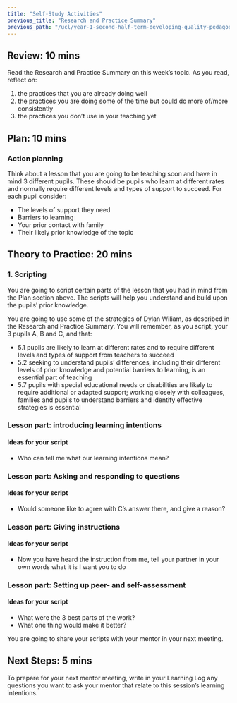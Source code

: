 ```yaml
---
title: "Self-Study Activities"
previous_title: "Research and Practice Summary"
previous_path: "/ucl/year-1-second-half-term-developing-quality-pedagogy-part-2/spring-week-2-ect-research-and-practice-summary"
---
```


## Review: 10 mins

Read the Research and Practice Summary on this week’s topic. As you read, reflect on:

1. the practices that you are already doing well
2. the practices you are doing some of the time but could do more of/more consistently
3. the practices you don’t use in your teaching yet

## Plan: 10 mins

### Action planning

Think about a lesson that you are going to be teaching soon and have in mind 3 different pupils. These should be pupils who learn at different rates and normally require different levels and types of support to succeed. For each pupil consider:

- The levels of support they need
- Barriers to learning
- Your prior contact with family
- Their likely prior knowledge of the topic

## Theory to Practice: 20 mins

### 1. Scripting

You are going to script certain parts of the lesson that you had in mind from the Plan section above. The scripts will help you understand and build upon the pupils’ prior knowledge.

You are going to use some of the strategies of Dylan Wiliam, as described in the Research and Practice Summary. You will remember, as you script, your 3 pupils A, B and C, and that:

- 5.1 pupils are likely to learn at different rates and to require different levels and types of support from teachers to succeed
- 5.2 seeking to understand pupils’ differences, including their different levels of prior knowledge and potential barriers to learning, is an essential part of teaching
- 5.7 pupils with special educational needs or disabilities are likely to require additional or adapted support; working closely with colleagues, families and pupils to understand barriers and identify effective strategies is essential

### Lesson part: introducing learning intentions

#### Ideas for your script

- Who can tell me what our learning intentions mean?

### Lesson part: Asking and responding to questions

#### Ideas for your script

- Would someone like to agree with C’s answer there, and give a reason?

### Lesson part: Giving instructions

#### Ideas for your script

- Now you have heard the instruction from me, tell your partner in your own words what it is I want you to do

### Lesson part: Setting up peer- and self-assessment

#### Ideas for your script

- What were the 3 best parts of the work?
- What one thing would make it better?

You are going to share your scripts with your mentor in your next meeting.

## Next Steps: 5 mins

To prepare for your next mentor meeting, write in your Learning Log any questions you want to ask your mentor that relate to this session’s learning intentions.
